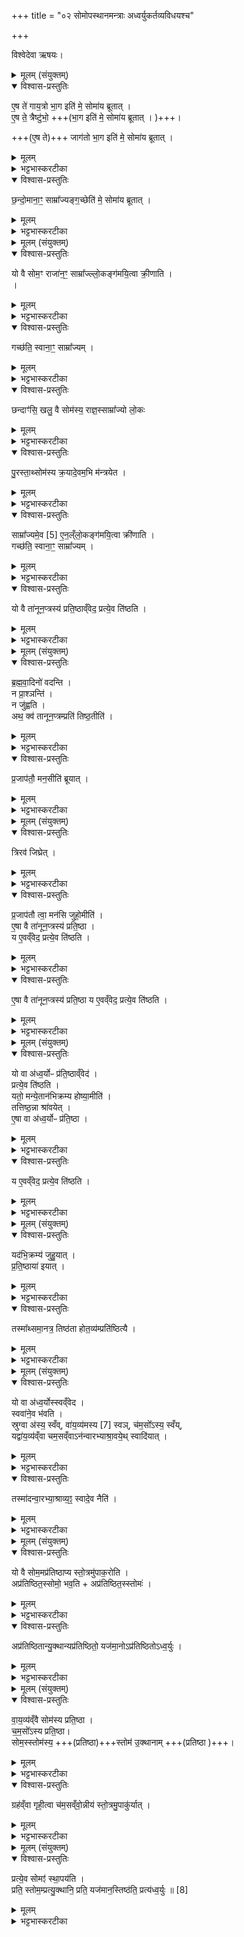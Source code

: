 +++
title = "०२ सोमोपस्थानमन्त्राः अध्वर्युकर्तव्यविधयश्च"

+++

विश्वेदेवा ऋषयः।

<details><summary>मूलम् (संयुक्तम्)</summary>

ए॒ष ते॑ गाय॒त्रो भा॒ग इति॑ मे॒ सोमा॑य ब्रूतादे॒ष ते॒ त्रैष्टु॑भो॒ जाग॑तो भा॒ग इति॑ मे॒ सोमा॑य ब्रूताच्छन्दो॒माना॒ꣳ॒ साम्रा᳚ज्यङ्ग॒च्छेति॑ मे॒ सोमा॑य ब्रूतात्
</details>

<details open><summary>विश्वास-प्रस्तुतिः</summary>

ए॒ष ते॑ गाय॒त्रो भा॒ग इति॑ मे॒ सोमा॑य ब्रूतात् ।  
ए॒ष ते॒ त्रैष्टु॑भो॒ +++(भा॒ग इति॑ मे॒ सोमा॑य ब्रूतात् ।  )+++।

+++(ए॒ष ते)+++ जाग॑तो भा॒ग इति॑ मे॒ सोमा॑य ब्रूतात् ।  
</details>

<details><summary>मूलम्</summary>

ए॒ष ते॑ गाय॒त्रो भा॒ग इति॑ मे॒ सोमा॑य ब्रूतात् ।  
ए॒ष ते॒ त्रैष्टु॑भो॒ +++(भा॒ग इति॑ मे॒ सोमा॑य ब्रूतात् ।  )+++।

+++(ए॒ष ते)+++ जाग॑तो भा॒ग इति॑ मे॒ सोमा॑य ब्रूतात् ।  
</details>

<details><summary>भट्टभास्करटीका</summary>

1-4पुरस्तात्सेोमस्य क्रयाद्राजानमभिमन्त्रयते । एष वल्लीसोमस्तव गायत्रो भागः अंशः । 'कर्षात्त्वतः' इत्यन्तोदात्तत्वम् । एतदुक्तं भवति - गायत्रीविषयं यत्तव साम्राज्यं तस्येदं स्थानं इममधिष्ठाय तत्साम्राज्यं कुरुष्वेति । इत्थं मे मदर्थं मदीयं वा सोमं सोमाय राज्ञे ब्रूतात् ब्रूत । हे छन्दांसि । यद्वा - हे देवाः 'तस्य तात्' इति तादादेशः । एवं 'एष ते त्रैष्टुभः एष ते जागतः' इत्येतयोरपि वेदितव्यम् । भाग इत्युभयत्राप्यनुषज्यते । त्रिष्टुप्जगतीशब्दाभ्यामुत्सादित्वात्प्राग्दीव्यतीयोऽण् । छन्दांसि प्रधानानि वा । गायत्रीत्रिष्टुप्जगत्येतद्विषयं तत्संबन्धि यत्तव साम्राज्यादिकं तदेतेन वल्लीसोमेन गच्छ कुर्वित्यर्थः । एवं त्वां साम्राज्यं गमयामः अनेनाभिमन्त्रणेनेति भावः । शिष्टं स्पष्टम् ।  
</details>

<details open><summary>विश्वास-प्रस्तुतिः</summary>

छ॒न्दो॒माना॒ꣳ॒ साम्रा᳚ज्यङ्ग॒च्छेति॑ मे॒ सोमा॑य ब्रूतात् ।   
</details>

<details><summary>मूलम्</summary>

छ॒न्दो॒माना॒ꣳ॒ साम्रा᳚ज्यङ्ग॒च्छेति॑ मे॒ सोमा॑य ब्रूतात् ।   
</details>

<details><summary>भट्टभास्करटीका</summary>

सम्यग्राजत इति सम्राट्, क्विप् 'मो राजिसमः क्वौ' इति मः । तस्य भावः साम्राज्यं गुणवचनत्वात् ष्यञ् । छन्दोविषयं तवैश्वर्यमित्यर्थः ॥
</details>

<details><summary>मूलम् (संयुक्तम्)</summary>

यो वै सोम॒ꣳ॒ राजा॑न॒ꣳ॒ साम्रा᳚ज्यल्ँलो॒कङ्ग॑मयि॒त्वा क्री॒णाति॒ गच्छ॑ति॒ स्वाना॒ꣳ॒ साम्रा᳚ज्य॒ञ्छन्दाꣳ॑सि॒ खलु॒ वै सोम॑स्य॒ राज्ञ॒स्साम्रा᳚ज्यो लो॒कᳶ पु॒रस्ता॒थ्सोम॑स्य क्र॒यादे॒वम॒भि म॑न्त्रयेत॒ साम्रा᳚ज्यमे॒व [5]  ए॒न॒ल्ँलो॒कङ्ग॑मयि॒त्वा क्री॑णति॒ गच्छ॑ति॒ स्वाना॒ꣳ॒ साम्रा᳚ज्यँ
</details>

<details open><summary>विश्वास-प्रस्तुतिः</summary>

यो वै सोम॒ꣳ राजा॑न॒ꣳ॒ साम्रा᳚ज्ल्लो॒कङ्ग॑मयि॒त्वा क्री॒णाति ।  
 ।  
</details>

<details><summary>मूलम्</summary>

यो वै सोम॒ꣳ राजा॑न॒ꣳ॒ साम्रा᳚ज्ल्लो॒कङ्ग॑मयि॒त्वा क्री॒णाति ।  
 ।  
</details>

<details><summary>भट्टभास्करटीका</summary>

5अथैतेषां मन्त्राणां ब्राह्मणम् - यो वै सोममिति ॥ लोकः प्रकाशः ।
</details>

<details open><summary>विश्वास-प्रस्तुतिः</summary>

गच्छ॑ति॒ स्वाना॒ꣳ॒ साम्रा᳚ज्यम् ।  
</details>

<details><summary>मूलम्</summary>

गच्छ॑ति॒ स्वाना॒ꣳ॒ साम्रा᳚ज्यम् ।  
</details>

<details><summary>भट्टभास्करटीका</summary>

साम्राज्यलक्षणं लोकं गमयित्वा यस्सोमं क्रीणाति स स्वानामात्मीयानां साम्राज्यं गच्छति । तिङः परत्वान्न निहन्यते । समानवाक्ये वा पदात्परत्वाभावात् ।
</details>

<details open><summary>विश्वास-प्रस्तुतिः</summary>

छन्दाꣳ॑सि॒ खलु॒ वै सोम॑स्य॒ राज्ञ॒स्साम्रा᳚ज्यो लो॒कः
</details>

<details><summary>मूलम्</summary>

छन्दाꣳ॑सि॒ खलु॒ वै सोम॑स्य॒ राज्ञ॒स्साम्रा᳚ज्यो लो॒कः
</details>

<details><summary>भट्टभास्करटीका</summary>

कः पुनः साम्राज्यलक्षणो लोकः इत्याह - छन्दांसीत्यादि । साम्राज्यस्य छन्दोवीषयत्वात् ताच्छब्द्यमुपचर्यते, व्यत्ययेन पुल्लिङ्गता ।
</details>

<details open><summary>विश्वास-प्रस्तुतिः</summary>

पु॒रस्ता॒थ्सोम॑स्य क्र॒यादे॒वम॒भि म॑न्त्रयेत ।  
</details>

<details><summary>मूलम्</summary>

पु॒रस्ता॒थ्सोम॑स्य क्र॒यादे॒वम॒भि म॑न्त्रयेत ।  
</details>

<details><summary>भट्टभास्करटीका</summary>

कथंपुनस्तत्सोमो गमयितव्य इत्यत आह - पुरस्तादित्यादि । पुरस्तात् पूर्वस्मिन् काले । 'दिक्शब्देभ्यः ' इत्यादिना अस्तातिः, 'अस्ताति च' इति पुरादेशः । एवमिति 'एष ते गायत्रः' इत्यादिभिर्मन्त्रैरित्यर्थः ।
</details>

<details open><summary>विश्वास-प्रस्तुतिः</summary>

साम्रा᳚ज्यमे॒व [5] ए॒न॒ल्ँलो॒कङ्ग॑मयि॒त्वा क्री॑णाति ।  
गच्छ॑ति॒ स्वाना॒ꣳ॒ साम्रा᳚ज्यम्  ।  
</details>

<details><summary>मूलम्</summary>

साम्रा᳚ज्यमे॒व [5] ए॒न॒ल्ँलो॒कङ्ग॑मयि॒त्वा क्री॑णाति ।  
गच्छ॑ति॒ स्वाना॒ꣳ॒ साम्रा᳚ज्यम्  ।  
</details>

<details><summary>भट्टभास्करटीका</summary>

इष्टसिद्धिसमर्थनेन निगमयति - साम्राज्यमेवेत्यादि । एवं कुर्वन् साम्राज्यं लोकं गमयित्वैव एनं सो क्रीणाति, स्वयं च स्वानां साम्राज्यं गच्छति ॥
</details>

<details open><summary>विश्वास-प्रस्तुतिः</summary>

यो वै ता॑नून॒प्त्रस्य॑ प्रति॒ष्ठाव्ँवेद॒ प्रत्ये॒व ति॑ष्ठति ।  
</details>

<details><summary>मूलम्</summary>

यो वै ता॑नून॒प्त्रस्य॑ प्रति॒ष्ठाव्ँवेद॒ प्रत्ये॒व ति॑ष्ठति ।  
</details>

<details><summary>भट्टभास्करटीका</summary>

6अथ तानूनप्त्रस्यावघ्राणं विधास्यन्नाह - यो वै तानूनप्त्रस्येत्यादि ॥ तनूनामपां नप्ता चतुर्थस्तनूनपात् शरीरस्थोग्निः, तस्मै यद्गृह्यते आज्यं तत्तानूनप्त्रम् । यद्यपि 'आपतये त्वा गृह्णामि' इत्याद्यापत्यादिभ्यः प्राणादिभ्यो ह्येतद्गृह्यते । तथाऽपि प्राधान्यात्तानूनप्त्रा व्यपदिश्यते । तस्य यः प्रतिष्ठां वेद स प्रतितिष्ठत्येव ॥
</details>

<details><summary>मूलम् (संयुक्तम्)</summary>

ब्रह्मवा॒दिनो॑ वदन्ति॒ न प्रा॒श्ञन्ति॒ न जु॑ह्व॒त्यथ॒ क्व॑ तानून॒प्त्रम्प्रति॑ तिष्ठ॒तीति॑
</details>

<details open><summary>विश्वास-प्रस्तुतिः</summary>

ब्र॒ह्म॒वा॒दिनो॑ वदन्ति ।   
न प्रा॒श्ञन्ति॑ ।    
न जु॑ह्वति ।  
अथ॒ क्व॑ तानून॒प्त्रम्प्रति॑ तिष्ठ॒तीति॑  ।
</details>

<details><summary>मूलम्</summary>

ब्र॒ह्म॒वा॒दिनो॑ वदन्ति ।   
न प्रा॒श्ञन्ति॑ ।    
न जु॑ह्वति ।  
अथ॒ क्व॑ तानून॒प्त्रम्प्रति॑ तिष्ठ॒तीति॑  ।
</details>

<details><summary>भट्टभास्करटीका</summary>

7अधुना ब्रह्मवादिभिः पर्यनुयोजयति - ब्रह्मवादिन इत्यादि ॥ ब्रह्म वेदः तदर्थं वदितुं शीलमेषां ते ब्रह्मवादिनः । 'ब्रह्मणि वदः' इति णिनिः । वदन्ति प्रश्नं कुर्वन्ति - नेदं तानूनप्त्रं प्राश्नन्ति, न चेदं जुह्वति प्राशनेन वा होमेन वा नास्य प्रतिष्ठेति ॥
</details>

<details open><summary>विश्वास-प्रस्तुतिः</summary>

प्र॒जाप॑तौ॒ मन॒सीति॑ ब्रूयात् ।  
</details>

<details><summary>मूलम्</summary>

प्र॒जाप॑तौ॒ मन॒सीति॑ ब्रूयात् ।  
</details>

<details><summary>भट्टभास्करटीका</summary>

8अथेदानीं तानूनप्त्रं क्व प्रति तिष्ठति, काऽस्य प्रतिपत्तिरिति इदानीं तेभ्य उत्तरं अन्येनैव दापयति - प्रजापताविति ॥ प्राजापत्यात्मनि प्रजानां वा पालके मनसि अस्य प्रतिष्ठेति ब्रूयात् ॥
</details>

<details><summary>मूलम् (संयुक्तम्)</summary>

त्रिरव॑ जिघ्रेत्प्र॒जाप॑तौ त्वा॒ मन॑सि जुहो॒मीत्ये॒षा वै ता॑नून॒प्त्रस्य॑ प्रति॒ष्ठा य ए॒वव्ँवेद॒ प्रत्ये॒व ति॑ष्ठति
</details>

<details open><summary>विश्वास-प्रस्तुतिः</summary>

त्रिरव॑ जिघ्रेत् ।  
</details>

<details><summary>मूलम्</summary>

त्रिरव॑ जिघ्रेत् ।  
</details>

<details><summary>भट्टभास्करटीका</summary>

9कः पुनस्तस्य प्रकार इत्यत्राह - त्रिरव जिघ्रेदिति ॥
</details>

<details open><summary>विश्वास-प्रस्तुतिः</summary>

प्र॒जाप॑तौ त्वा॒ मन॑सि जुहो॒मीति॑ ।  
ए॒षा वै ता॑नून॒प्त्रस्य॑ प्रति॒ष्ठा ।  
य ए॒वव्ँवेद॒ प्रत्ये॒व ति॑ष्ठति ।  
</details>

<details><summary>मूलम्</summary>

प्र॒जाप॑तौ त्वा॒ मन॑सि जुहो॒मीति॑ ।  
ए॒षा वै ता॑नून॒प्त्रस्य॑ प्रति॒ष्ठा ।  
य ए॒वव्ँवेद॒ प्रत्ये॒व ति॑ष्ठति ।  
</details>

<details><summary>भट्टभास्करटीका</summary>

मन्त्रमाह - प्रजापतावित्यादि ॥ गतम् ॥
</details>

<details open><summary>विश्वास-प्रस्तुतिः</summary>

ए॒षा वै ता॑नून॒प्त्रस्य॑ प्रति॒ष्ठा य ए॒वव्ँवेद॒ प्रत्ये॒व ति॑ष्ठति ।  
</details>

<details><summary>मूलम्</summary>

ए॒षा वै ता॑नून॒प्त्रस्य॑ प्रति॒ष्ठा य ए॒वव्ँवेद॒ प्रत्ये॒व ति॑ष्ठति ।  
</details>

<details><summary>भट्टभास्करटीका</summary>

10एषा वा इत्यादि प्राजापत्यात्मब्राह्मणम् ॥ गतमेव ॥
</details>

<details><summary>मूलम् (संयुक्तम्)</summary>

यः [6] वा अ॑ध्व॒र्योᳶ प्र॑ति॒ष्ठाव्ँवेद॒ प्रत्ये॒व ति॑ष्ठति॒ यतो॒ मन्ये॒तान॑भिक्रम्य होष्या॒मीति॒ तत्तिष्ठ॒न्ना श्रा॑वयेदे॒षा वा अ॑ध्व॒र्योᳶ प्र॑ति॒ष्ठा
</details>

<details open><summary>विश्वास-प्रस्तुतिः</summary>

यो वा अ॑ध्व॒र्योᳶ प्र॑ति॒ष्ठाव्ँवेद॑ ।  
प्रत्ये॒व ति॑ष्ठति ।  
यतो॒ मन्ये॒तान॑भिक्रम्य होष्या॒मीति॑ ।  
तत्तिष्ठ॒न्ना श्रा॑वयेत् ।  
ए॒षा वा अ॑ध्व॒र्योᳶ प्र॑ति॒ष्ठा ।   
</details>

<details><summary>मूलम्</summary>

यो वा अ॑ध्व॒र्योᳶ प्र॑ति॒ष्ठाव्ँवेद॑ ।  
प्रत्ये॒व ति॑ष्ठति ।  
यतो॒ मन्ये॒तान॑भिक्रम्य होष्या॒मीति॑ ।  
तत्तिष्ठ॒न्ना श्रा॑वयेत् ।  
ए॒षा वा अ॑ध्व॒र्योᳶ प्र॑ति॒ष्ठा ।   
</details>

<details><summary>भट्टभास्करटीका</summary>

11यो वा अध्वर्योः प्रतिष्ठामित्यादि ॥ अतीत्यावस्थानमभिक्रमणम् । यतोनभिक्रम्य होष्यामीति तत्तत्र तिष्ठन्नाश्रावयेत् ततो होष्यन्नाक्रामेदिति । एवमनुष्ठानं अध्वर्योः प्रतिष्ठाहेतुत्वात्प्रतिष्ठा ॥
</details>

<details open><summary>विश्वास-प्रस्तुतिः</summary>

य ए॒वव्ँवेद॒ प्रत्ये॒व ति॑ष्ठति ।  
</details>

<details><summary>मूलम्</summary>

य ए॒वव्ँवेद॒ प्रत्ये॒व ति॑ष्ठति ।  
</details>

<details><summary>भट्टभास्करटीका</summary>

12य एवमित्यादि ॥ गतम् ॥
</details>

<details><summary>मूलम् (संयुक्तम्)</summary>

यद॑भि॒क्रम्य॑ जुहु॒यात्प्र॑ति॒ष्ठाया॑ इया॒त्तस्मा᳚थ्समा॒नत्र॒ तिष्ठ॑ता होत॒व्य॑म्प्रति॑ष्ठित्यै
</details>

<details open><summary>विश्वास-प्रस्तुतिः</summary>

यद॑भि॒क्रम्य॑ जुहु॒यात् ।  
प्र॒ति॒ष्ठाया॑ इयात्  ।  
</details>

<details><summary>मूलम्</summary>

यद॑भि॒क्रम्य॑ जुहु॒यात् ।  
प्र॒ति॒ष्ठाया॑ इयात्  ।  
</details>

<details><summary>भट्टभास्करटीका</summary>

13विपर्यये दोषमाह - यदभिक्रम्येत्यादि ॥ यद्याश्रावणस्थानादभिक्रम्य जुहुयात् प्रतिष्ठाया इयात् च्यवेत ।
</details>

<details open><summary>विश्वास-प्रस्तुतिः</summary>

तस्मा᳚थ्समा॒नत्र॒ तिष्ठ॑ता होत॒व्य॑म्प्रति॑ष्ठित्यै ।  
</details>

<details><summary>मूलम्</summary>

तस्मा᳚थ्समा॒नत्र॒ तिष्ठ॑ता होत॒व्य॑म्प्रति॑ष्ठित्यै ।  
</details>

<details><summary>भट्टभास्करटीका</summary>

तस्मात्समानत्र समानदेशे तिष्ठता होतव्यं आश्रावणदेश एवेत्यर्थः । प्रतिष्ठित्यै भवति । तदेतदन्यत्र हविर्यज्ञेभ्योऽभिक्रामं जुहोति हविर्यज्ञेषु भवतीति ॥
</details>

<details><summary>मूलम् (संयुक्तम्)</summary>

यो वा अ॑ध्व॒र्योस्स्वव्ँवेद॒ स्ववा॑ने॒व भ॑वति॒ स्रुग्वा अ॑स्य॒ स्वव्ँवा॑य॒व्य॑मस्य [7]  स्वञ्च॑म॒सो᳚ऽस्य॒ स्वय्ँयद्वा॑य॒व्य॑व्ँवा चम॒सव्ँवाऽन॑न्वारभ्याश्रा॒वये॒थ्स्वादि॑या॒त्तस्मा॑दन्वा॒रभ्या॒श्राव्य॒ꣵ॒ स्वादे॒व नैति
</details>

<details open><summary>विश्वास-प्रस्तुतिः</summary>

यो वा अ॑ध्व॒र्योस्स्वव्ँवेद ।  
स्ववा॑ने॒व भ॑वति ।  
स्रुग्वा अ॑स्य॒ स्वँव्,  वा॑य॒व्य॑मस्य [7]  स्वञ्, च॑म॒सो᳚ऽस्य॒ स्वँय्,  
यद्वा॑य॒व्य॑व्ँवा चम॒सव्ँवाऽन॑न्वारभ्याश्रा॒वये॒थ् स्वादि॑यात् ।  
</details>

<details><summary>मूलम्</summary>

यो वा अ॑ध्व॒र्योस्स्वव्ँवेद ।  
स्ववा॑ने॒व भ॑वति ।  
स्रुग्वा अ॑स्य॒ स्वँव्,  वा॑य॒व्य॑मस्य [7]  स्वञ्, च॑म॒सो᳚ऽस्य॒ स्वँय्,  
यद्वा॑य॒व्य॑व्ँवा चम॒सव्ँवाऽन॑न्वारभ्याश्रा॒वये॒थ् स्वादि॑यात् ।  
</details>

<details><summary>भट्टभास्करटीका</summary>

14यो वा अध्वर्योस्स्वं वेदेत्यादि ॥ स्रुगादयः अध्वर्योस्स्वानि धनानि । तत्र सोमविषयत्वादनुवाकस्य वायव्यचमसयोरेव ग्रहणम् । यद्वायव्यं वा चमसं वेति ।
</details>

<details open><summary>विश्वास-प्रस्तुतिः</summary>

तस्मा॑दन्वा॒रभ्या॒श्राव्य॒ꣵ॒ स्वादे॒व नैति॑ ।  
</details>

<details><summary>मूलम्</summary>

तस्मा॑दन्वा॒रभ्या॒श्राव्य॒ꣵ॒ स्वादे॒व नैति॑ ।  
</details>

<details><summary>भट्टभास्करटीका</summary>

तस्मादित्यादि । वायव्यं वा चमसं वा हस्तेऽन्वारभ्य हस्ते गृहीत्वा आश्राव्यमेवं कुर्वन् स्वादेव नैति ॥
</details>

<details><summary>मूलम् (संयुक्तम्)</summary>

यो वै सोम॒मप्र॑तिष्ठाप्य स्तो॒त्रमु॑पाक॒रोत्यप्र॑तिष्ठित॒स्सोमो॒ भव॒त्यप्र॑तिष्ठित॒स्स्तोमोऽप्र॑तिष्ठितान्यु॒क्थान्यप्र॑तिष्ठितो॒ यज॑मा॒नोऽप्र॑तिष्ठितोऽध्व॒र्युः
</details>

<details open><summary>विश्वास-प्रस्तुतिः</summary>

यो वै सोम॒मप्र॑तिष्ठाप्य स्तो॒त्रमु॑पाक॒रोति ।  
अप्र॑तिष्ठित॒स्सोमो॒ भव॒ति + अप्र॑तिष्ठित॒स्स्तोमः॑  ।
</details>

<details><summary>मूलम्</summary>

यो वै सोम॒मप्र॑तिष्ठाप्य स्तो॒त्रमु॑पाक॒रोति ।  
अप्र॑तिष्ठित॒स्सोमो॒ भव॒ति + अप्र॑तिष्ठित॒स्स्तोमः॑  ।
</details>

<details><summary>भट्टभास्करटीका</summary>

15यो वै सोममप्रतिष्ठाप्येत्यादि ॥ सोममप्रतिष्ठाय अप्रतिष्ठां गमयित्वा यः स्तोत्रमुपाकरोति तस्य सोमादयोप्रतिष्ठिताः स्वकार्यकरणे असमर्थाः भवेयुः ।
</details>

<details open><summary>विश्वास-प्रस्तुतिः</summary>

अप्र॑तिष्ठितान्यु॒क्थान्यप्र॑तिष्ठितो॒ यज॑मा॒नोऽप्र॑तिष्ठितोऽध्व॒र्युः ।  
</details>

<details><summary>मूलम्</summary>

अप्र॑तिष्ठितान्यु॒क्थान्यप्र॑तिष्ठितो॒ यज॑मा॒नोऽप्र॑तिष्ठितोऽध्व॒र्युः ।  
</details>

<details><summary>भट्टभास्करटीका</summary>

उक्थानि शस्त्राणि ॥
</details>

<details><summary>मूलम् (संयुक्तम्)</summary>

वा॑य॒व्य॑व्ँवै सोम॑स्य प्रति॒ष्ठा च॑म॒सो᳚ऽस्य प्रति॒ष्ठा सोम॒स्स्तोम॑स्य॒ स्तोम॑ उ॒क्थाना॒ङ्ग्रह॑व्ँवा गृही॒त्वा च॑म॒सव्ँवो॒न्नीय॑ स्तो॒त्रमु॒पाकु॑र्या॒त्प्रत्ये॒व सोमꣵ॑ स्था॒पय॑ति॒ प्रति॒ स्तोम॒म्प्रत्यु॒क्थानि॒ प्रति॒ यज॑मान॒स्तिष्ठ॑ति॒ प्रत्य॑ध्व॒र्युः ॥ [8]
</details>

<details open><summary>विश्वास-प्रस्तुतिः</summary>

वा॒य॒व्य॑व्ँवै  सोम॑स्य प्रति॒ष्ठा ।  
च॒म॒सो᳚ऽस्य प्रति॒ष्ठा।  
सोम॒स्स्तोम॑स्य॒ +++(प्रतिष्ठा)+++स्तोम॑ उ॒क्थानाम् +++(प्रतिष्ठा )+++।  
</details>

<details><summary>मूलम्</summary>

वा॒य॒व्य॑व्ँवै  सोम॑स्य प्रति॒ष्ठा ।  
च॒म॒सो᳚ऽस्य प्रति॒ष्ठा।  
सोम॒स्स्तोम॑स्य॒ +++(प्रतिष्ठा)+++स्तोम॑ उ॒क्थानाम् +++(प्रतिष्ठा )+++।  
</details>

<details><summary>भट्टभास्करटीका</summary>

16कदा पुनः प्रतितिष्ठतीत्याह - वायव्यं वा इत्यादि ॥ वायव्यं पात्रविशेषः । यत्र ग्रहा गृह्यन्ते तत्र सोमस्य प्रतिष्ठा तत्र सोमः प्रतितिष्ठतीति । चमसो वायव्यस्य प्रतिष्ठा तत्र वायव्यं प्रतितिष्ठतीति मुख्ये चमसे संपातमवनयतीति ।   
अस्य सोमस्य प्रतिष्ठाभूतस्यापि वायव्यस्य चमसः प्रतिष्ठेति प्राधान्येन निर्दिष्टस्य वायव्यस्यापि अन्वादेशत्वादस्येत्यनुदात्तत्वम् ।

प्रत्येव सोममित्यादि । +++(प्रत्येव सोममिति मन्त्रभाग उत्तरत्रोच्यते)+++ तेषामेव प्रस्तुतत्वात् चमसोस्य सोमस्य प्रतिष्ठेति ॥
</details>

<details open><summary>विश्वास-प्रस्तुतिः</summary>

ग्रह॑व्ँवा गृही॒त्वा च॑म॒सव्ँवो॒न्नीय॑ स्तो॒त्रमु॒पाकु॑र्यात् ।    
</details>

<details><summary>मूलम्</summary>

ग्रह॑व्ँवा गृही॒त्वा च॑म॒सव्ँवो॒न्नीय॑ स्तो॒त्रमु॒पाकु॑र्यात् ।    
</details>

<details><summary>भट्टभास्करटीका</summary>

17कथं पुनः सोमः प्रतिष्ठां गमयितव्य इत्याह - ग्रहं वेत्यादि ॥ ग्रहचमसशब्दाभ्यां विशिष्टाधारवर्तिसोम उच्यते । तत्र ग्रहणं ग्रहस्योन्नयनम् । उन्नयनमेव चमसस्य ग्रहणम् । तस्मादुच्यते ग्रहं वा गृहीत्वा चमसं वोन्नीयेति ॥
</details>

<details><summary>मूलम् (संयुक्तम्)</summary>

प्रत्ये॒व सोमꣵ॑ स्था॒पय॑ति॒ प्रति॒ स्तोम॒म्प्रत्यु॒क्थानि॒ प्रति॒ यज॑मान॒स्तिष्ठ॑ति॒ प्रत्य॑ध्व॒र्युः ॥ [8]
</details>

<details open><summary>विश्वास-प्रस्तुतिः</summary>

प्रत्ये॒व सोमꣵ॑ स्था॒पय॑ति ।  
प्रति॒ स्तोम॒म्प्रत्यु॒क्थानि॒ प्रति॒ यज॑मान॒स्तिष्ठ॑ति॒ प्रत्य॑ध्व॒र्युः ॥ [8]
</details>

<details><summary>मूलम्</summary>

प्रत्ये॒व सोमꣵ॑ स्था॒पय॑ति ।  
प्रति॒ स्तोम॒म्प्रत्यु॒क्थानि॒ प्रति॒ यज॑मान॒स्तिष्ठ॑ति॒ प्रत्य॑ध्व॒र्युः ॥ [8]
</details>

<details><summary>भट्टभास्करटीका</summary>

18एवं हि सोमः प्रतिष्ठां गमित एवेत्याह - प्रत्येव सोममित्यादि ॥ ग्रहचमसशब्दाभ्यां स्तोत्रोपाकरणं कृतं भवति । ग्रहप्रतिष्ठात्वात् सोमस्य, तस्य चमसप्रतिष्ठात्वात् । ततश्च सोमादीन् प्रतिष्ठापयैति, यजमानश्च प्रतितिष्ठति, अध्वर्युश्च प्रति तिष्ठतीत्येव ॥

इति तृतीये प्रथमे द्वितीयोनुवाकः ॥
</details>
